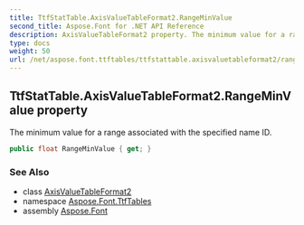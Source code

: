 ```yaml
---
title: TtfStatTable.AxisValueTableFormat2.RangeMinValue
second_title: Aspose.Font for .NET API Reference
description: AxisValueTableFormat2 property. The minimum value for a range associated with the specified name ID
type: docs
weight: 50
url: /net/aspose.font.ttftables/ttfstattable.axisvaluetableformat2/rangeminvalue/
---
```

## TtfStatTable.AxisValueTableFormat2.RangeMinValue property

The minimum value for a range associated with the specified name ID.

```csharp
public float RangeMinValue { get; }
```

### See Also

* class [AxisValueTableFormat2](../)
* namespace [Aspose.Font.TtfTables](../../../aspose.font.ttftables/)
* assembly [Aspose.Font](../../../)


